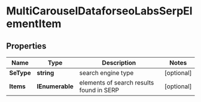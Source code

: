 # MultiCarouselDataforseoLabsSerpElementItem


## Properties

| Name | Type | Description | Notes |
|------------ | ------------- | ------------- | -------------|
**SeType** | **string** | search engine type |[optional]|
**Items** | **IEnumerable<MultiCarouselElement>** | elements of search results found in SERP |[optional]|